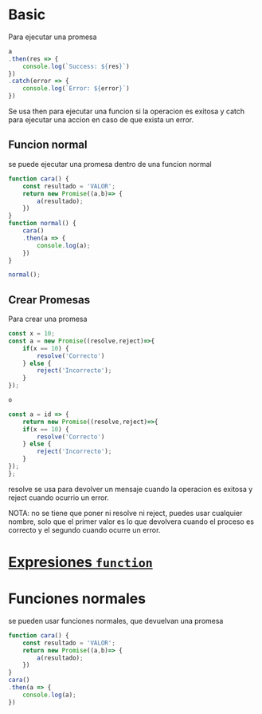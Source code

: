 # Basic

Para ejecutar una promesa

```jsx
a
.then(res => {
    console.log(`Success: ${res}`)
})
.catch(error => {
    console.log(`Error: ${error}`)
})
```

Se usa then para ejecutar una funcion si la operacion es exitosa y catch para ejecutar una accion en caso de que exista un error.

## Funcion normal

se puede ejecutar una promesa dentro de una funcion normal

```jsx
function cara() {
    const resultado = 'VALOR';
    return new Promise((a,b)=> {
        a(resultado);
    })
}
function normal() {
    cara()
    .then(a => {
        console.log(a);
    })
}

normal();
```

## Crear Promesas

Para crear una promesa

```jsx
const x = 10;
const a = new Promise((resolve,reject)=>{
    if(x == 10) {
        resolve('Correcto')
    } else {
        reject('Incorrecto');
    }
});

o

const a = id => {
    return new Promise((resolve,reject)=>{
    if(x == 10) {
        resolve('Correcto')
    } else {
        reject('Incorrecto');
    }
});
};
```

resolve se usa para devolver un mensaje cuando la operacion es exitosa y reject cuando ocurrio un error.

NOTA: no se tiene que poner ni resolve ni reject, puedes usar cualquier nombre, solo que el primer valor es lo que devolvera cuando el proceso es correcto y el segundo cuando ocurre un error.

# **[Expresiones `function`](https://developer.mozilla.org/es/docs/Web/JavaScript/Guide/Functions#expresiones_function)**

# Funciones normales

se pueden usar funciones normales, que devuelvan una promesa

```jsx
function cara() {
    const resultado = 'VALOR';
    return new Promise((a,b)=> {
        a(resultado);
    })
}
cara()
.then(a => {
    console.log(a);
})
```
